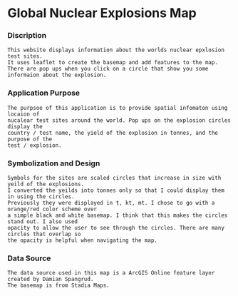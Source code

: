 # Global Nuclear Explosions Map

### Discription
    This website displays information about the worlds nuclear epxlosion test sites. 
    It uses leaflet to create the basemap and add features to the map. 
    There are pop ups when you click on a circle that show you some informaion about the explosion. 

### Application Purpose
    The purpsoe of this application is to provide spatial infomaton using locaion of 
    nucalear test sites around the world. Pop ups on the explosion circles display the 
    country / test name, the yield of the explosion in tonnes, and the purpose of the 
    test / explosion.  

### Symbolization and Design
    Symbols for the sites are scaled circles that increase in size with yeild of the explosions. 
    I converted the yeilds into tonnes only so that I could display them in using the circles. 
    Previously they were displayed in t, kt, mt. I chose to go with a orange/red color scheme over 
    a simple black and white basemap. I think that this makes the circles stand out. I also used 
    opacity to allow the user to see through the circles. There are many circles that overlap so 
    the opacity is helpful when navigating the map. 

### Data Source
    The data source used in this map is a ArcGIS Online feature layer created by Damian Spangrud. 
    The basemap is from Stadia Maps. 
